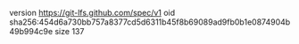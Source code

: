 version https://git-lfs.github.com/spec/v1
oid sha256:454d6a730bb757a8377cd5d6311b45f8b69089ad9fb0b1e0874904b49b994c9e
size 137
